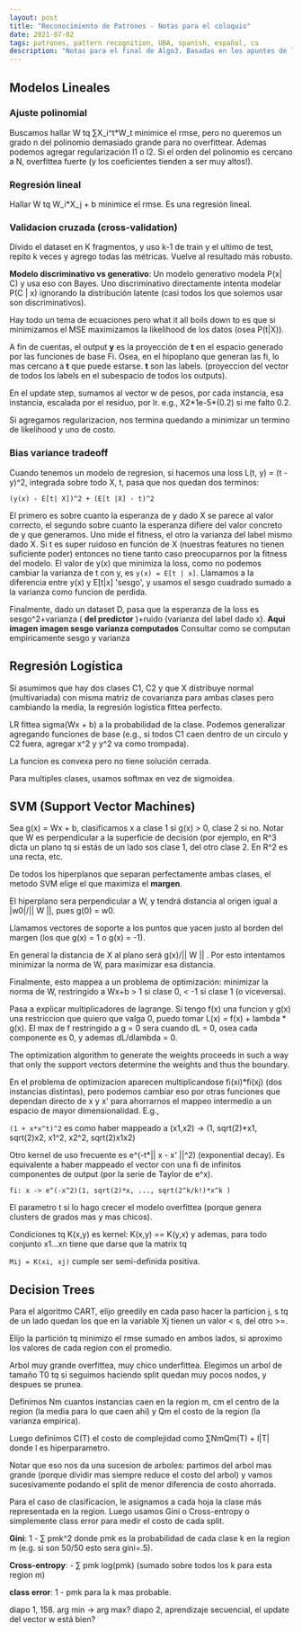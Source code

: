 ```yaml
---
layout: post
title: "Reconocimiento de Patrones - Notas para el coloquio"
date: 2021-07-02
tags: patrones, pattern recognition, UBA, spanish, español, cs
description: "Notas para el final de Algo3. Basadas en los apuntes de la teorica. In Spanish."
---
```


## Modelos Lineales
### Ajuste polinomial

Buscamos hallar W tq ∑X\_i^t\*W\_t minimice el rmse, pero no queremos un grado n del polinomio demasiado grande para no overfittear. Ademas podemos agregar regularización l1 o l2. Si el orden del polinomio es cercano a N, overfittea fuerte (y los coeficientes tienden a ser muy altos!).

### Regresión lineal
Hallar W tq W\_i\*X\_j + b minimice el rmse. Es una regresión lineal.

### Validacion cruzada (cross-validation)
Divido el dataset en K fragmentos, y uso k-1 de train y el ultimo de test, repito k veces y agrego todas las métricas. Vuelve al resultado más robusto.

**Modelo discriminativo vs generativo**: Un modelo generativo modela P(x\| C) y usa eso con Bayes. Uno discriminativo directamente intenta modelar P(C \| x) ignorando la distribución latente (casi todos los que solemos usar son discriminativos).

Hay todo un tema de ecuaciones pero what it all boils down to es que si minimizamos el MSE maximizamos la likelihood de los datos (osea P(t\|X)).

A fin de cuentas, el output **y** es la proyección de **t** en el espacio generado por las funciones de base Fi. Osea, en el hipoplano que generan las fi, lo mas cercano a **t** que puede estarse. **t** son las labels. (proyeccion del vector de todos los labels en el subespacio de todos los outputs).

En el update step, sumamos al vector w de pesos, por cada instancia, esa instancia, escalada por el residuo, por lr. e.g., X2\*1e-5\*(0.2) si me falto 0.2.

Si agregamos regularizacion, nos termina quedando a minimizar un termino de likelihood y uno de costo. 

### Bias variance tradeoff

Cuando tenemos un modelo de regresion, si hacemos una loss L(t, y) = (t - y)^2, integrada sobre todo X, t, pasa que nos quedan dos terminos:

``` (y(x) - E[t| X])^2 + (E[t |X] - t)^2 ```

El primero es sobre cuanto la esperanza de y dado X se parece al valor correcto, el segundo sobre cuanto la esperanza difiere del valor concreto de y que generamos. Uno mide el fitness, el otro la varianza del label mismo dado X. Si t es super ruidoso en función de X (nuestras features no tienen suficiente poder) entonces no tiene tanto caso preocuparnos por la fitness del modelo.
El valor de y(x) que minimiza la loss, como no podemos cambiar la varianza de t con y, es `y(x) = E[t | x]`. Llamamos a la diferencia entre y(x) y E[t\|x] 'sesgo', y usamos el sesgo cuadrado sumado a la varianza como funcion de perdida.

Finalmente, dado un dataset D, pasa que la esperanza de la loss es sesgo^2+varianza ( **del predictor** )+ruido (varianza del label dado x).
**Aqui imagen**
**imagen sesgo varianza computados**
Consultar como se computan empiricamente sesgo y varianza

## Regresión Logística

Si asumimos que hay dos clases C1, C2 y que X distribuye normal (multivariada) con misma matriz de covarianza para ambas clases pero cambiando la media, la regresión logistica fittea perfecto. 

LR fittea sigma(Wx + b) a la probabilidad de la clase. Podemos generalizar agregando funciones de base (e.g., si todos C1 caen dentro de un circulo y C2 fuera, agregar x^2 y y^2 va como trompada). 

La funcion es convexa pero no tiene solución cerrada.

Para multiples clases, usamos softmax en vez de sigmoidea.

## SVM (Support Vector Machines)
Sea g(x) = Wx + b, clasificamos x a clase 1 si g(x) > 0, clase 2 si no. Notar que W es perpendicular a la superficie de decisión (por ejemplo, en R^3 dicta un plano tq si estás de un lado sos clase 1, del otro clase 2. En R^2 es una recta, etc.

De todos los hiperplanos que separan perfectamente ambas clases, el metodo SVM elige el que maximiza el **margen**.

El hiperplano sera perpendicular a W, y tendrá distancia al origen igual a \|w0\|/\|\| W \|\|, pues g(0) = w0. 

Llamamos vectores de soporte a los puntos que yacen justo al borden del margen (los que g(x) = 1 o g(x) = -1). 

En general la distancia de X al plano será g(x)/\|\| W \|\| . Por esto intentamos minimizar la norma de W, para maximizar esa distancia.

Finalmente, esto mappea a un problema de optimización: minimizar la norma de W, restringido a Wx+b > 1 si clase 0, < -1 si clase 1 (o viceversa).

Pasa a explicar multiplicadores de lagrange. Si tengo f(x) una funcion y g(x) una restriccion que quiero que valga 0, puedo tomar
L(x) = f(x) + lambda * g(x). El max de f restringido a g = 0 sera cuando dL = 0, osea cada componente es 0, y ademas dL/dlambda = 0.

The optimization algorithm to generate the weights proceeds in such a way that only the support vectors determine the weights and thus the boundary.

En el problema de optimizacion aparecen multiplicandose fi(xi)\*fi(xj) (dos instancias distintas), pero podemos cambiar eso por otras funciones que dependan directo de x y x' para ahorrarnos el mappeo intermedio a un espacio de mayor dimensionalidad. E.g., 

` (1 + x*x^t)^2 ` es como haber mappeado a (x1,x2) -> (1, sqrt(2)\*x1, sqrt(2)x2, x1^2, x2^2, sqrt(2)x1x2)

Otro kernel de uso frecuente es e^(-t\*\|\| x - x' \|\|^2) (exponential decay). Es equivalente a haber mappeado el vector con una fi de infinitos componentes de output (por la serie de Taylor de e^x).

``` fi: x -> e^(-x^2)(1, sqrt(2)*x, ..., sqrt(2^k/k!)*x^k ) ```

El parametro t si lo hago crecer el modelo overfittea (porque genera clusters de grados mas y mas chicos).

Condiciones tq K(x,y) es kernel: K(x,y) == K(y,x) y ademas, para todo conjunto x1...xn tiene que darse que la matrix tq 

``` Mij = K(xi, xj) ``` cumple ser semi-definida positiva.

## Decision Trees

Para el algoritmo CART, elijo greedily en cada paso hacer la particion j, s tq de un lado quedan los que en la variable Xj tienen un valor < s, del otro \>=. 

Elijo la partición tq minimizo el rmse sumado en ambos lados, si aproximo los valores de cada region con el promedio.

Arbol muy grande overfittea, muy chico underfittea. Elegimos un arbol de tamaño T0 tq si seguimos haciendo split quedan muy pocos nodos, y despues se prunea.

Definimos Nm cuantos instancias caen en la region m, cm el centro de la region (la media para lo que caen ahi) y Qm el costo de la region (la varianza empirica).

Luego definimos C(T) el costo de complejidad como ∑NmQm(T) + l\|T\|  donde l es hiperparametro.  

Notar que eso nos da una sucesion de arboles: partimos del arbol mas grande (porque dividir mas siempre reduce el costo del arbol) y vamos sucesivamente podando el split de menor diferencia de costo ahorrada. 

Para el caso de clasificacion, le asignamos a cada hoja la clase más representada en la region. Luego usamos Gini o Cross-entropy o simplemente class error para medir el costo de cada split. 

**Gini**: 1 - ∑ pmk^2 donde pmk es la probabilidad de cada clase k en la region m (e.g. si son 50/50 esto sera gini=.5).

**Cross-entropy**: - ∑ pmk log(pmk) (sumado sobre todos los k para esta region m)

**class error**: 1 - pmk para la k mas probable.

diapo 1, 158. arg min -> arg max?
diapo 2, aprendizaje secuencial, el update del vector w está bien?
